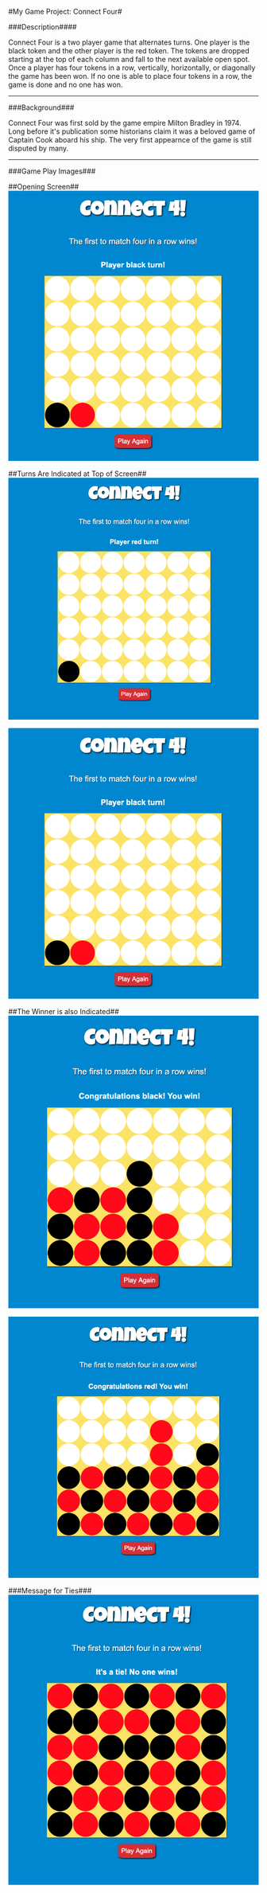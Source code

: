 #My Game Project: Connect Four#

###Description####

Connect Four is a two player game that alternates turns. One player is the black token and the other player is the red token. The tokens are dropped starting at the top of each column and fall to the next available open spot. Once a player has four tokens in a row, vertically, horizontally, or diagonally the game has been won. If no one is able to place four tokens in a row, the game is done and no one has won. 

______

###Background###

Connect Four was first sold by the game empire Milton Bradley in 1974. Long before it's publication some historians claim it was a beloved game of Captain Cook aboard his ship. The very first appearnce of the game is still disputed by many.

______

###Game Play Images###

##Opening Screen##
<img src="images/Black_Player_Turn.png">

##Turns Are Indicated at Top of Screen##
<img src="images/Red_Player_Turn.png">

<img src="images/Black_Player_Turn.png">

##The Winner is also Indicated##
<img src="images/Black_Wins.png">

<img src="images/Red_Wins.png">

###Message for Ties### 
<img src="images/Tie.png">

